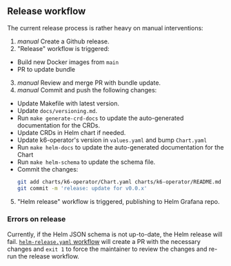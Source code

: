 ## Release workflow

The current release process is rather heavy on manual interventions:

1. _manual_ Create a Github release.
2. "Release" workflow is triggered:
- Build new Docker images from `main`
- PR to update bundle
3. _manual_ Review and merge PR with bundle update.
4. _manual_ Commit and push the following changes:
- Update Makefile with latest version.
- Update `docs/versioning.md`.
- Run `make generate-crd-docs` to update the auto-generated documentation for the CRDs.
- Update CRDs in Helm chart if needed.
- Update k6-operator's version in `values.yaml` and bump `Chart.yaml`
- Run `make helm-docs` to update the auto-generated documentation for the Chart
- Run `make helm-schema` to update the schema file.
- Commit the changes:
    ```bash
    git add charts/k6-operator/Chart.yaml charts/k6-operator/README.md charts/k6-operator/values.yaml charts/k6-operator/values.schema.json docs/versioning.md Makefile docs/crd-generated.md
    git commit -m 'release: update for v0.0.x'
    ```
5. "Helm release" workflow is triggered, publishing to Helm Grafana repo.

### Errors on release

Currently, if the Helm JSON schema is not up-to-date, the Helm release will fail. [`helm-release.yaml` workflow](https://github.com/grafana/k6-operator/blob/main/.github/workflows/helm-release.yaml) will create a PR with the necessary changes and `exit 1` to force the maintainer to review the changes and re-run the release workflow.